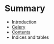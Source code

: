 # Summary

* [Introduction](README.md)
* [Celery](celery.md)
* [Contents](contents.md)
* Indices and tables

